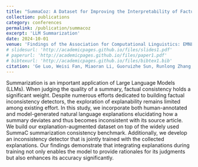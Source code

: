 ```yaml
---
title: "SummaCoz: A Dataset for Improving the Interpretability of Factual Consistency Detection for Summarization"
collection: publications
category: conferences
permalink: /publication/summacoz
excerpt: 'LLM Summarization'
date: 2024-10-01
venue: 'Findings of the Association for Computational Linguistics: EMNLP'
# slidesurl: 'http://academicpages.github.io/files/slides1.pdf'
# paperurl: 'http://academicpages.github.io/files/paper1.pdf'
# bibtexurl: 'http://academicpages.github.io/files/bibtex1.bib'
citation: 'Ge Luo, Weisi Fan, Miaoran Li, Guoruizhe Sun, Runlong Zhang, Chenyu Xu, Forrest Sheng Bao'
---
```

Summarization is an important application of Large Language Models (LLMs). When judging the quality of a summary, factual consistency holds a significant weight. Despite numerous efforts dedicated to building factual inconsistency detectors, the exploration of explanability remains limited among existing effort. In this study, we incorporate both human-annotated and model-generated natural language explanations elucidating how a summary deviates and thus becomes inconsistent with its source article. We build our explanation-augmented dataset on top of the widely used SummaC summarization consistency benchmark. Additionally, we develop an inconsistency detector that is jointly trained with the collected explanations. Our findings demonstrate that integrating explanations during training not only enables the model to provide rationales for its judgments but also enhances its accuracy significantly.
